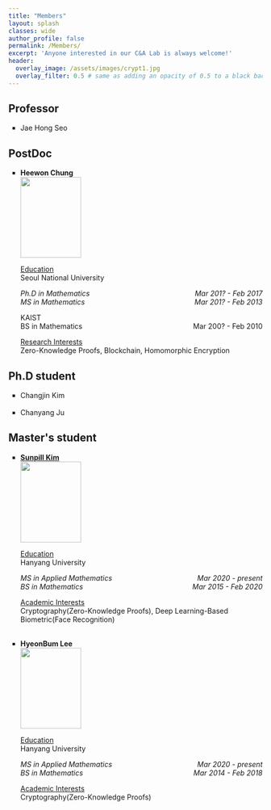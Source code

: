 ```yaml
---
title: "Members"
layout: splash
classes: wide
author_profile: false
permalink: /Members/
excerpt: 'Anyone interested in our C&A Lab is always welcome!'
header:
  overlay_image: /assets/images/crypt1.jpg
  overlay_filter: 0.5 # same as adding an opacity of 0.5 to a black background
---
```


## Professor

<ul type="square">
<li>Jae Hong Seo</li>
</ul>

## PostDoc

<ul type="square">
    <li><p style="text-align:left;"><b sytle="font-size:120%;">Heewon Chung</b>
    <br>
    <img src="{{ site.url }}{{ site.baseurl }}/assets/images/Heewon.jpg" alt="" height="160" width="120">
    </p>
    <u>Education</u>
    <br>
    Seoul National University
    <br>
    <i><p style="text-align:left;">Ph.D in Mathematics<span style="float:right;">Mar 201? - Feb 2017</span><br>
        <span style="text-align:left;">MS in Mathematics</span><span style="float:right;"> Mar 201? - Feb 2013</span><br></i><p>
        <span style="text-align:left;">KAIST</span><br>
        <span style="text-align:left;">BS in Mathematics</span><span style="float:right;"> Mar 200? - Feb 2010</span></p>
    <u>Research Interests</u>
    <br>
    Zero-Knowledge Proofs, Blockchain, Homomorphic Encryption
</ul>


## Ph.D student

<ul type="square">
<li>Changjin Kim</li>
<br>
<li>Chanyang Ju</li>
</ul>


## Master's student


<ul type="square">
    <li><p style="text-align:left;"><A href="https://sunpill.github.io"><b sytle="font-size:120%;">Sunpill Kim</b></A>
    <br>
    <img src="{{ site.url }}{{ site.baseurl }}/assets/images/Sunpill.jpg" alt="" height="160" width="120">
    </p>
    <u>Education</u>
    <br>
    Hanyang University
    <br>
    <i><p style="text-align:left;">MS in Applied Mathematics<span style="float:right;">Mar 2020 - present</span><br>
        <span style="text-align:left;">BS in Mathematics</span><span style="float:right;"> Mar 2015 - Feb 2020</span></p></i>
    <u>Academic Interests</u>
    <br>
    Cryptography(Zero-Knowledge Proofs), Deep Learning-Based Biometric(Face Recognition)
</li>   
<br>
    <li><p style="text-align:left;"><b sytle="font-size:120%;">HyeonBum Lee</b>
    <br>
    <img src="{{ site.url }}{{ site.baseurl }}/assets/images/Hyeonbum.jpg" alt="" height="160" width="120">
    </p>
    <u>Education</u>
    <br>
    Hanyang University
    <br>
    <i><p style="text-align:left;">MS in Applied Mathematics<span style="float:right;">Mar 2020 - present</span><br>
        <span style="text-align:left;">BS in Mathematics</span><span style="float:right;"> Mar 2014 - Feb 2018</span></p></i>
    <u>Academic Interests</u>
    <br>
    Cryptography(Zero-Knowledge Proofs)
    </li>
</ul>